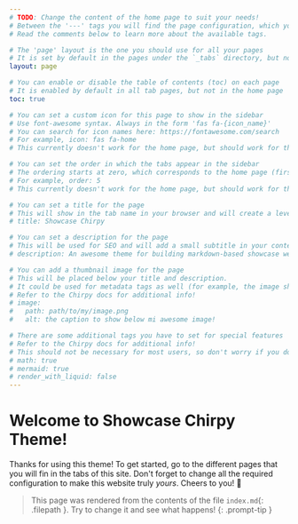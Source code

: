 ```yaml
---
# TODO: Change the content of the home page to suit your needs!
# Between the '---' tags you will find the page configuration, which you can use to override settings.
# Read the comments below to learn more about the available tags.

# The 'page' layout is the one you should use for all your pages
# It is set by default in the pages under the `_tabs` directory, but not in the home page
layout: page

# You can enable or disable the table of contents (toc) on each page
# It is enabled by default in all tab pages, but not in the home page
toc: true

# You can set a custom icon for this page to show in the sidebar
# Use font-awesome syntax. Always in the form 'fas fa-{icon_name}'
# You can search for icon names here: https://fontawesome.com/search
# For example, icon: fas fa-home
# This currently doesn't work for the home page, but should work for the others.

# You can set the order in which the tabs appear in the sidebar
# The ordering starts at zero, which corresponds to the home page (first element)
# For example, order: 5
# This currently doesn't work for the home page, but should work for the others.

# You can set a title for the page
# This will show in the tab name in your browser and will create a level-1 heading in your content
# title: Showcase Chirpy

# You can set a description for the page
# This will be used for SEO and will add a small subtitle in your content
# description: An awesome theme for building markdown-based showcase websites!

# You can add a thumbnail image for the page
# This will be placed below your title and description. 
# It could be used for metadata tags as well (for example, the image shown when you share the link in social media)
# Refer to the Chirpy docs for additional info!
# image:
#   path: path/to/my/image.png
#   alt: the caption to show below mi awesome image!

# There are some additional tags you have to set for special features
# Refer to the Chirpy docs for additional info!
# This should not be necessary for most users, so don't worry if you don't feel like adding these
# math: true
# mermaid: true
# render_with_liquid: false
---
```


# Welcome to Showcase Chirpy Theme!

Thanks for using this theme! To get started, go to the different pages that you will fin in the tabs of this site. Don't forget to change all the required configuration to make this website truly _yours_. Cheers to you! 🍻

> This page was rendered from the contents of the file `index.md`{: .filepath }. Try to change it and see what happens!
{: .prompt-tip } 

